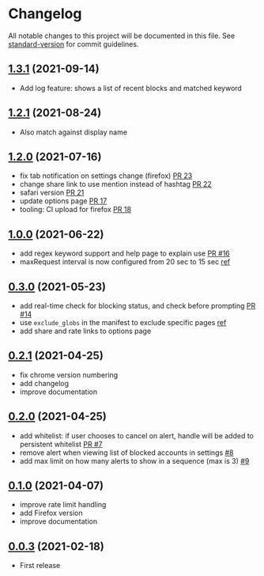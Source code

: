 # Changelog

All notable changes to this project will be documented in this file. See [standard-version](https://github.com/conventional-changelog/standard-version) for commit guidelines.

## [1.3.1](https://github.com/MobileFirstLLC/doucheblock/compare/v1.3.0...v1.3.1) (2021-09-14)

- Add log feature: shows a list of recent blocks and matched keyword 

## [1.2.1](https://github.com/MobileFirstLLC/doucheblock/compare/v1.2.0...v1.2.1) (2021-08-24)

- Also match against display name

## [1.2.0](https://github.com/MobileFirstLLC/doucheblock/compare/v1.0.0...v1.2.0) (2021-07-16)

- fix tab notification on settings change (firefox) [PR 23](https://github.com/MobileFirstLLC/doucheblock/pull/23)
- change share link to use mention instead of hashtag [PR 22](https://github.com/MobileFirstLLC/doucheblock/pull/22)
- safari version [PR 21](https://github.com/MobileFirstLLC/doucheblock/pull/21)
- update options page [PR 17](https://github.com/MobileFirstLLC/doucheblock/pull/17)
- tooling: CI upload for firefox [PR 18](https://github.com/MobileFirstLLC/doucheblock/pull/18)

## [1.0.0](https://github.com/MobileFirstLLC/doucheblock/compare/v0.3.0...v1.0.0) (2021-06-22)

- add  regex keyword support and help page to explain use [PR #16](https://github.com/MobileFirstLLC/doucheblock/pull/16)
- maxRequest interval is now configured from 20 sec to 15 sec [ref](https://github.com/MobileFirstLLC/doucheblock/blob/d9c9659bdefc0e45d08f075b7d45636704598484/src/config.js#L78)

## [0.3.0](https://github.com/MobileFirstLLC/doucheblock/compare/v0.2.1...v0.3.0) (2021-05-23)

- add real-time check for blocking status, and check before prompting [PR #14](https://github.com/MobileFirstLLC/doucheblock/pull/14)
- use `exclude_globs` in the manifest to exclude specific pages [ref](https://stackoverflow.com/questions/9687322/exclude-matches-in-manifest-json-does-nothing)
- add share and rate links to options page

## [0.2.1](https://github.com/MobileFirstLLC/doucheblock/compare/v0.2.0...v0.2.1) (2021-04-25)

- fix chrome version numbering
- add changelog
- improve documentation

## [0.2.0](https://github.com/MobileFirstLLC/doucheblock/compare/0.1.0...v0.2.0) (2021-04-25)

- add whitelist: if user chooses to cancel on alert, handle will be added to persistent whitelist [PR #7](https://github.com/MobileFirstLLC/doucheblock/pull/7)
- remove alert when viewing list of blocked accounts in settings [#8](https://github.com/MobileFirstLLC/doucheblock/issues/8)
- add max limit on how many alerts to show in a sequence (max is 3) [#9](https://github.com/MobileFirstLLC/doucheblock/issues/9)


## [0.1.0](https://github.com/MobileFirstLLC/doucheblock/compare/0.0.3...0.1.0) (2021-04-07)

- improve rate limit handling
- add Firefox version
- improve documentation

## [0.0.3](https://github.com/MobileFirstLLC/doucheblock/releases/tag/0.0.3) (2021-02-18)

- First release
